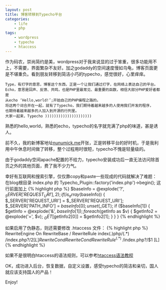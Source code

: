 ```yaml
---
layout: post
title: 博客转移到Typecho平台
categories: 
    - life
    - php
tags:
    - wordpress
    - typecho
    - htaccess
---
```


作为码农，崇尚简约是美，wordpress对于我来说显的过于笨重，很多功能用不上，不需要，界面繁杂不友好。加之godaddy的空间速度慢如乌龟，博客页面更是不堪重负。看到朋友转移到简洁小巧的typecho，感觉很好，心里痒痒。

    Type，有打字的意思，博客这个东西，正是一个让我们通过打字，在网络上表达自己的平台。
    Echo，意思是回声、反馈、共鸣，也是PHP里最常见、最重要的函数，相信大部分PHP爱好者都是
    从echo ‘Hello,world!’;开始自己的PHP编程之路的。
    将这两个词合并在一起，就有了Typecho，我们期待着越来越多的人使用我们开发的程序，
    也期待着越来越多的人加入到开源的行列里。
    大家一起来，Typecho )))))))))))))))))))))

熟悉的hello,world，熟悉的echo，typecho的名字就充满了php的味道，甚是诱人。

前不久，我的新博客地址<a href="http://nunumick.me">nunumick.me</a>开张，正是转移平台的好时机，于是我利用中午休息时间做了转移，整个过程用时很短，typecho不愧是轻量级的。

由于godaddy空间apache配置的不给力，typecho安装成功后一直无法访问除首页之外的其他页面，费了我不少力气。

幸好有互联网和搜索引擎，仅仅靠copy和paste一些现成的代码就解决了难题：
在blog根目录 index.php 的 Typecho_Plugin::factory('index.php')->begin(); 这行前面加上
{% highlight php %}
$baseInfo = @explode('?', $_SERVER['REQUEST_URI'], 2); 
if (is_array($baseInfo)) 
{ 
        $_SERVER['REQUEST_URI'] = $_SERVER['REQUEST_URI']; 
        $_SERVER['PATH_INFO'] = $baseInfo[0]; 
        unset($_GET); 
        if ($baseInfo[1]) 
        { 
                $getInfo = @explode('&', $baseInfo[1]); 
                foreach ($getInfo as $v) 
                { 
                        $getInfo2 = @explode('=', $v); 
                        $_GET[$getInfo2[0]] = $getInfo2[1]; 
                } 
        } 
}
{% endhighlight %}

如果启用了伪静态，则还需要修改 .htaccess 文件：
{% highlight php %}
RewriteEngine On 
RewriteBase / 
RewriteRule index(\.)php/(.*) /index.php?/$2 [L] 
RewriteCond %{REQUEST_FILENAME} !-f 
RewriteCond %{REQUEST_FILENAME} !-d 
RewriteRule ^(.*)$ /index.php?/$1 [L]
{% endhighlight %}

如果不是很明白htaccess的语法规则，可以参考<a href="http://nunumick.me/blog/2010/12/03/htaccess-syntax.html">htaccess语法教程</a>

OK，成功进入后台，恢复数据，自定义设置，感受typecho的简洁和亲切，国人就应该支持国人的产品！

Enjoy!
